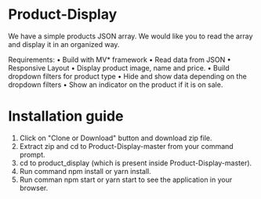 # Product-Display

We have a simple products JSON array. We would like you to read the array and display it in an organized way.

Requirements:
• Build with MV* framework
• Read data from JSON
• Responsive Layout
• Display product image, name and price.
• Build dropdown filters for product type
• Hide and show data depending on the dropdown filters
• Show an indicator on the product if it is on sale.

# Installation guide

1. Click on "Clone or Download" button and download zip file.
2. Extract zip and cd to Product-Display-master from your command prompt.
3. cd to product_display (which is present inside Product-Display-master).
4. Run command npm install or yarn install.
5. Run comman npm start or yarn start to see the application in your browser.

